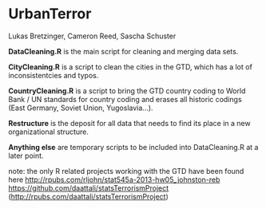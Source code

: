 UrbanTerror
===========

Lukas Bretzinger, Cameron Reed, Sascha Schuster


**DataCleaning.R**	is the main script for cleaning and merging data sets.

**CityCleaning.R** is a script to clean the cities in the GTD, which has a lot of inconsistentcies and typos.

**CountryCleaning.R**	is a script to bring the GTD country coding to World Bank / UN standards for country coding and erases all historic codings (East Germany, Soviet Union, Yugoslavia...).

**Restructure** is the deposit for all data that needs to find its place in a new organizational structure.

**Anything else** are temporary scripts to be included into DataCleaning.R at a later point.


note: the only R related projects working with the GTD have been found here
http://rpubs.com/rljohn/stat545a-2013-hw05_johnston-reb
https://github.com/daattali/statsTerrorismProject (http://rpubs.com/daattali/statsTerrorismProject)
